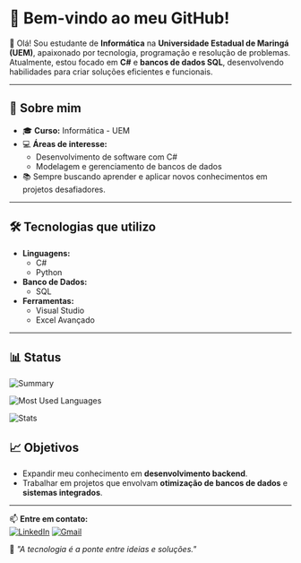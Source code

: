# 🌟 Bem-vindo ao meu GitHub!

👋 Olá! Sou estudante de **Informática** na **Universidade Estadual de Maringá (UEM)**, apaixonado por tecnologia, programação e resolução de problemas. Atualmente, estou focado em **C#** e **bancos de dados SQL**, desenvolvendo habilidades para criar soluções eficientes e funcionais.

---

## 🚀 Sobre mim  
- 🎓 **Curso:** Informática - UEM  
- 💻 **Áreas de interesse:**  
  - Desenvolvimento de software com C#  
  - Modelagem e gerenciamento de bancos de dados  
- 📚 Sempre buscando aprender e aplicar novos conhecimentos em projetos desafiadores.  

---

## 🛠️ Tecnologias que utilizo  
- **Linguagens:**  
  - C#  
  - Python  
- **Banco de Dados:**  
  - SQL 
- **Ferramentas:**  
  - Visual Studio  
  - Excel Avançado
---

## 📊 Status

![Summary](https://github-profile-summary-cards.vercel.app/api/cards/profile-details?username=matheusenryco&theme=tokyonight)

![Most Used Languages](https://github-profile-summary-cards.vercel.app/api/cards/most-commit-language?username=matheusenryco&theme=tokyonight)


![Stats](https://github-profile-summary-cards.vercel.app/api/cards/stats?username=matheuseryco&theme=tokyonight)


## 📈 Objetivos  
- Expandir meu conhecimento em **desenvolvimento backend**.  
- Trabalhar em projetos que envolvam **otimização de bancos de dados** e **sistemas integrados**.  

---

📫 **Entre em contato:**  
[![LinkedIn](https://img.shields.io/badge/LinkedIn-000?style=for-the-badge&logo=linkedin&logoColor=blue)](https://www.linkedin.com/in/matheus-enryco)
[![Gmail](https://img.shields.io/badge/Email-D14836?style=for-the-badge&logo=gmail&logoColor=white)](https://mail.google.com/mail/?view=cm&fs=1&to=matheusenryco05@gmail.com)

🎯 *"A tecnologia é a ponte entre ideias e soluções."*
